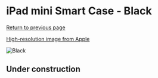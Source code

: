 # iPad mini Smart Case - Black

[Return to previous page](/ipad_mini)

[High-resolution image from Apple](https://store.storeimages.cdn-apple.com/8756/as-images.apple.com/is/ME710?wid=4500&hei=4500&fmt=png)

<div style="width: 512px"><img src="/almost_uncompressed/ME710.webp" alt="Black"></div>

## Under construction

